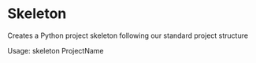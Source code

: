 # Skeleton

Creates a Python project skeleton following our standard project structure

Usage: skeleton ProjectName